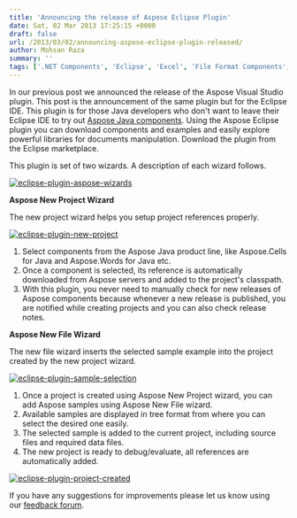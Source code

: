 ```yaml
---
title: 'Announcing the release of Aspose Eclipse Plugin'
date: Sat, 02 Mar 2013 17:25:15 +0000
draft: false
url: /2013/03/02/announcing-aspose-eclipse-plugin-released/
author: Mohsan Raza
summary: ''
tags: ['.NET Components', 'Eclipse', 'Excel', 'File Format Components', 'News Release', 'PDF', 'PowerPoint', 'Project', 'SSRS', 'Word', 'ad hoc query building', 'addin', 'charting', 'flash', 'infopath', 'jasperreports', 'jasperreports components', 'java components', 'metafiles', 'plugin', 'sharepoint components']
---
```


In our previous post we announced the release of the Aspose Visual Studio plugin. This post is the announcement of the same plugin but for the Eclipse IDE. This plugin is for those Java developers who don't want to leave their Eclipse IDE to try out [Aspose Java components][1]. Using the Aspose Eclipse plugin you can download components and examples and easily explore powerful libraries for documents manipulation. Download the plugin from the Eclipse marketplace.

This plugin is set of two wizards. A description of each wizard follows.

[![][2]](https://blog.aspose.com/)

**Aspose New Project Wizard**

The new project wizard helps you setup project references properly.

[![][3]](https://blog.aspose.com/wp-content/uploads/sites/2/2013/03/eclipse-plugin-new-project.png)

1.  Select components from the Aspose Java product line, like Aspose.Cells for Java and Aspose.Words for Java etc.
2.  Once a component is selected, its reference is automatically downloaded from Aspose servers and added to the project's classpath.
3.  With this plugin, you never need to manually check for new releases of Aspose components because whenever a new release is published, you are notified while creating projects and you can also check release notes.

**Aspose New File Wizard**

The new file wizard inserts the selected sample example into the project created by the new project wizard.

[![][4]](https://blog.aspose.com/wp-content/uploads/sites/2/2013/03/eclipse-plugin-sample-selection1.png)

1.  Once a project is created using Aspose New Project wizard, you can add Aspose samples using Aspose New File wizard.
2.  Available samples are displayed in tree format from where you can select the desired one easily.
3.  The selected sample is added to the current project, including source files and required data files.
4.  The new project is ready to debug/evaluate, all references are automatically added.

[![][5]](https://blog.aspose.com/wp-content/uploads/sites/2/2013/03/eclipse-plugin-project-created.png)

If you have any suggestions for improvements please let us know using our [feedback forum][6].




[1]: http://www.aspose.com/java/total-component.aspx
[2]: https://blog.aspose.com/ "eclipse-plugin-aspose-wizards"
[3]: https://blog.aspose.com/wp-content/uploads/sites/2/2013/03/eclipse-plugin-new-project.png "eclipse-plugin-new-project"
[4]: https://blog.aspose.com/wp-content/uploads/sites/2/2013/03/eclipse-plugin-sample-selection1.png "eclipse-plugin-sample-selection"
[5]: https://blog.aspose.com/ "eclipse-plugin-project-created"
[6]: https://blog.aspose.com/




